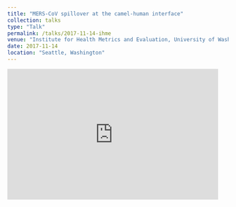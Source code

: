 ```yaml
---
title: "MERS-CoV spillover at the camel-human interface"
collection: talks
type: "Talk"
permalink: /talks/2017-11-14-ihme
venue: "Institute for Health Metrics and Evaluation, University of Washington"
date: 2017-11-14
location: "Seattle, Washington"
---
```


<iframe src="https://docs.google.com/presentation/d/e/2PACX-1vQcLIrS4i-VbzgBQrOK4_v-T-vBYb9FGxXvKmTekeksawrF4ewAXDZWW4aMOXpWrzF3vziOv_McJeeN/embed?start=false&loop=false&delayms=60000" frameborder="0" width="480" height="299" allowfullscreen="true" mozallowfullscreen="true" webkitallowfullscreen="true"></iframe>
